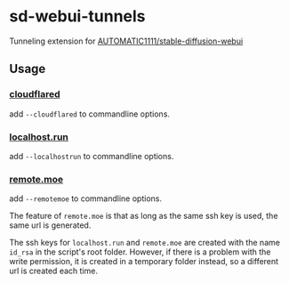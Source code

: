 # sd-webui-tunnels

Tunneling extension for [AUTOMATIC1111/stable-diffusion-webui](https://github.com/AUTOMATIC1111/stable-diffusion-webui)

## Usage

### [cloudflared](https://try.cloudflare.com/)

add `--cloudflared` to commandline options.

### [localhost.run](https://localhost.run/)

add `--localhostrun` to commandline options.

### [remote.moe](https://github.com/fasmide/remotemoe)

add `--remotemoe` to commandline options.

The feature of `remote.moe` is that as long as the same ssh key is used, the same url is generated.

The ssh keys for `localhost.run` and `remote.moe` are created with the name `id_rsa` in the script's root folder. However, if there is a problem with the write permission, it is created in a temporary folder instead, so a different url is created each time.

